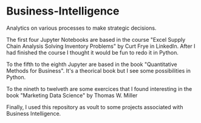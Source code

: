 # Business-Intelligence
Analytics on various processes to make strategic decisions.


The first four Jupyter Notebooks are based in the course "Excel Supply Chain Analysis Solving Inventory Problems" by Curt Frye in LinkedIn. 
After I had finished the course I thought it would be fun to redo it in Python.

To the fifth to the eighth Jupyter are based in the book "Quantitative Methods for Business". It's a theorical book but I see some possibilities in Python.

To the nineth to twelveth are some exercices that I found interesting in the book "Marketing Data Science" by Thomas W. Miller

Finally, I used this repository as voult to some projects associated with Business Intelligence.
